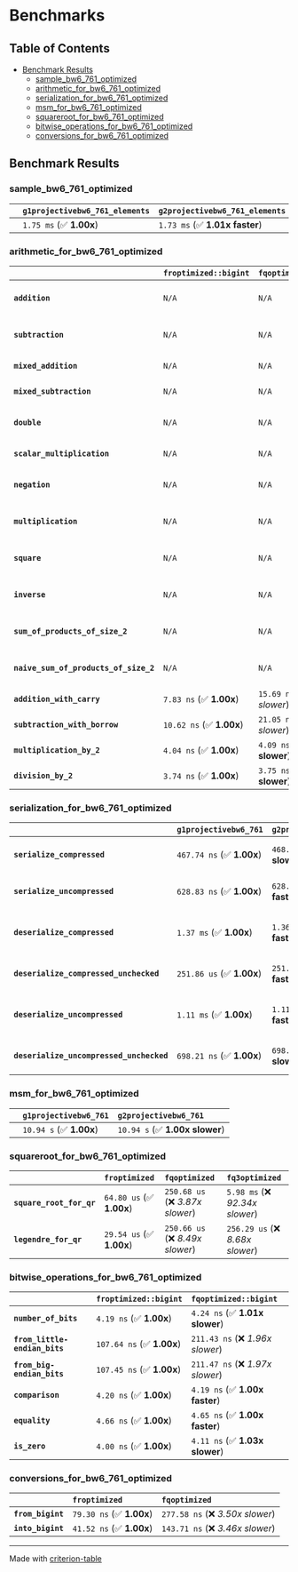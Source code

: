 # Benchmarks

## Table of Contents

- [Benchmark Results](#benchmark-results)
    - [sample_bw6_761_optimized](#sample_bw6_761_optimized)
    - [arithmetic_for_bw6_761_optimized](#arithmetic_for_bw6_761_optimized)
    - [serialization_for_bw6_761_optimized](#serialization_for_bw6_761_optimized)
    - [msm_for_bw6_761_optimized](#msm_for_bw6_761_optimized)
    - [squareroot_for_bw6_761_optimized](#squareroot_for_bw6_761_optimized)
    - [bitwise_operations_for_bw6_761_optimized](#bitwise_operations_for_bw6_761_optimized)
    - [conversions_for_bw6_761_optimized](#conversions_for_bw6_761_optimized)

## Benchmark Results

### sample_bw6_761_optimized

|        | `g1projectivebw6_761_elements`          | `g2projectivebw6_761_elements`           |
|:-------|:----------------------------------------|:---------------------------------------- |
|        | `1.75 ms` (✅ **1.00x**)                 | `1.73 ms` (✅ **1.01x faster**)           |

### arithmetic_for_bw6_761_optimized

|                                       | `froptimized::bigint`          | `fqoptimized::bigint`           | `g1projectivebw6_761`          | `g2projectivebw6_761`          | `fq3optimized`                   | `fq6optimized`                    | `fqoptimized`                     | `froptimized`                      |
|:--------------------------------------|:-------------------------------|:--------------------------------|:-------------------------------|:-------------------------------|:---------------------------------|:----------------------------------|:----------------------------------|:---------------------------------- |
| **`addition`**                        | `N/A`                          | `N/A`                           | `4.14 us` (✅ **1.00x**)        | `4.14 us` (✅ **1.00x slower**) | `89.00 ns` (🚀 **46.48x faster**) | `176.54 ns` (🚀 **23.43x faster**) | `29.84 ns` (🚀 **138.62x faster**) | `19.52 ns` (🚀 **211.89x faster**)  |
| **`subtraction`**                     | `N/A`                          | `N/A`                           | `4.19 us` (✅ **1.00x**)        | `4.19 us` (✅ **1.00x slower**) | `84.16 ns` (🚀 **49.79x faster**) | `165.40 ns` (🚀 **25.34x faster**) | `29.71 ns` (🚀 **141.03x faster**) | `16.28 ns` (🚀 **257.41x faster**)  |
| **`mixed_addition`**                  | `N/A`                          | `N/A`                           | `2.92 us` (✅ **1.00x**)        | `2.92 us` (✅ **1.00x slower**) | `N/A`                            | `N/A`                             | `N/A`                             | `N/A`                              |
| **`mixed_subtraction`**               | `N/A`                          | `N/A`                           | `2.95 us` (✅ **1.00x**)        | `2.96 us` (✅ **1.00x slower**) | `N/A`                            | `N/A`                             | `N/A`                             | `N/A`                              |
| **`double`**                          | `N/A`                          | `N/A`                           | `1.93 us` (✅ **1.00x**)        | `1.93 us` (✅ **1.00x slower**) | `67.70 ns` (🚀 **28.44x faster**) | `137.58 ns` (🚀 **14.00x faster**) | `21.32 ns` (🚀 **90.33x faster**)  | `11.18 ns` (🚀 **172.25x faster**)  |
| **`scalar_multiplication`**           | `N/A`                          | `N/A`                           | `1.55 ms` (✅ **1.00x**)        | `1.54 ms` (✅ **1.00x faster**) | `N/A`                            | `N/A`                             | `N/A`                             | `N/A`                              |
| **`negation`**                        | `N/A`                          | `N/A`                           | `N/A`                          | `N/A`                          | `69.53 ns` (❌ *4.07x slower*)    | `123.01 ns` (❌ *7.19x slower*)    | `24.29 ns` (❌ *1.42x slower*)     | `17.10 ns` (✅ **1.00x**)           |
| **`multiplication`**                  | `N/A`                          | `N/A`                           | `N/A`                          | `N/A`                          | `2.16 us` (❌ *31.10x slower*)    | `6.88 us` (❌ *99.12x slower*)     | `271.36 ns` (❌ *3.91x slower*)    | `69.40 ns` (✅ **1.00x**)           |
| **`square`**                          | `N/A`                          | `N/A`                           | `N/A`                          | `N/A`                          | `1.56 us` (❌ *26.30x slower*)    | `4.85 us` (❌ *82.01x slower*)     | `216.56 ns` (❌ *3.66x slower*)    | `59.18 ns` (✅ **1.00x**)           |
| **`inverse`**                         | `N/A`                          | `N/A`                           | `N/A`                          | `N/A`                          | `50.46 us` (❌ *3.80x slower*)    | `58.23 us` (❌ *4.39x slower*)     | `46.93 us` (❌ *3.54x slower*)     | `13.27 us` (✅ **1.00x**)           |
| **`sum_of_products_of_size_2`**       | `N/A`                          | `N/A`                           | `N/A`                          | `N/A`                          | `4.45 us` (❌ *41.98x slower*)    | `14.03 us` (❌ *132.47x slower*)   | `400.76 ns` (❌ *3.78x slower*)    | `105.91 ns` (✅ **1.00x**)          |
| **`naive_sum_of_products_of_size_2`** | `N/A`                          | `N/A`                           | `N/A`                          | `N/A`                          | `4.39 us` (❌ *27.59x slower*)    | `13.92 us` (❌ *87.44x slower*)    | `569.74 ns` (❌ *3.58x slower*)    | `159.19 ns` (✅ **1.00x**)          |
| **`addition_with_carry`**             | `7.83 ns` (✅ **1.00x**)        | `15.69 ns` (❌ *2.00x slower*)   | `N/A`                          | `N/A`                          | `N/A`                            | `N/A`                             | `N/A`                             | `N/A`                              |
| **`subtraction_with_borrow`**         | `10.62 ns` (✅ **1.00x**)       | `21.05 ns` (❌ *1.98x slower*)   | `N/A`                          | `N/A`                          | `N/A`                            | `N/A`                             | `N/A`                             | `N/A`                              |
| **`multiplication_by_2`**             | `4.04 ns` (✅ **1.00x**)        | `4.09 ns` (✅ **1.01x slower**)  | `N/A`                          | `N/A`                          | `N/A`                            | `N/A`                             | `N/A`                             | `N/A`                              |
| **`division_by_2`**                   | `3.74 ns` (✅ **1.00x**)        | `3.75 ns` (✅ **1.00x slower**)  | `N/A`                          | `N/A`                          | `N/A`                            | `N/A`                             | `N/A`                             | `N/A`                              |

### serialization_for_bw6_761_optimized

|                                          | `g1projectivebw6_761`          | `g2projectivebw6_761`            | `froptimized`                       | `fqoptimized`                       | `fq3optimized`                      | `fq6optimized`                    |
|:-----------------------------------------|:-------------------------------|:---------------------------------|:------------------------------------|:------------------------------------|:------------------------------------|:--------------------------------- |
| **`serialize_compressed`**               | `467.74 ns` (✅ **1.00x**)      | `468.52 ns` (✅ **1.00x slower**) | `50.15 ns` (🚀 **9.33x faster**)     | `156.53 ns` (🚀 **2.99x faster**)    | `466.96 ns` (✅ **1.00x faster**)    | `982.70 ns` (❌ *2.10x slower*)    |
| **`serialize_uncompressed`**             | `628.83 ns` (✅ **1.00x**)      | `628.67 ns` (✅ **1.00x faster**) | `50.17 ns` (🚀 **12.53x faster**)    | `156.97 ns` (🚀 **4.01x faster**)    | `468.68 ns` (✅ **1.34x faster**)    | `982.72 ns` (❌ *1.56x slower*)    |
| **`deserialize_compressed`**             | `1.37 ms` (✅ **1.00x**)        | `1.36 ms` (✅ **1.00x faster**)   | `93.82 ns` (🚀 **14550.21x faster**) | `304.11 ns` (🚀 **4488.76x faster**) | `945.34 ns` (🚀 **1444.03x faster**) | `1.90 us` (🚀 **717.82x faster**)  |
| **`deserialize_compressed_unchecked`**   | `251.86 us` (✅ **1.00x**)      | `251.85 us` (✅ **1.00x faster**) | `93.81 ns` (🚀 **2684.69x faster**)  | `304.12 ns` (🚀 **828.16x faster**)  | `941.27 ns` (🚀 **267.58x faster**)  | `1.90 us` (🚀 **132.44x faster**)  |
| **`deserialize_uncompressed`**           | `1.11 ms` (✅ **1.00x**)        | `1.11 ms` (✅ **1.00x faster**)   | `93.75 ns` (🚀 **11866.42x faster**) | `304.34 ns` (🚀 **3655.45x faster**) | `941.33 ns` (🚀 **1181.83x faster**) | `1.90 us` (🚀 **585.38x faster**)  |
| **`deserialize_uncompressed_unchecked`** | `698.21 ns` (✅ **1.00x**)      | `698.52 ns` (✅ **1.00x slower**) | `93.75 ns` (🚀 **7.45x faster**)     | `304.31 ns` (🚀 **2.29x faster**)    | `941.36 ns` (❌ *1.35x slower*)      | `1.90 us` (❌ *2.72x slower*)      |

### msm_for_bw6_761_optimized

|        | `g1projectivebw6_761`          | `g2projectivebw6_761`           |
|:-------|:-------------------------------|:------------------------------- |
|        | `10.94 s` (✅ **1.00x**)        | `10.94 s` (✅ **1.00x slower**)  |

### squareroot_for_bw6_761_optimized

|                          | `froptimized`            | `fqoptimized`                    | `fq3optimized`                    |
|:-------------------------|:-------------------------|:---------------------------------|:--------------------------------- |
| **`square_root_for_qr`** | `64.80 us` (✅ **1.00x**) | `250.68 us` (❌ *3.87x slower*)   | `5.98 ms` (❌ *92.34x slower*)     |
| **`legendre_for_qr`**    | `29.54 us` (✅ **1.00x**) | `250.66 us` (❌ *8.49x slower*)   | `256.29 us` (❌ *8.68x slower*)    |

### bitwise_operations_for_bw6_761_optimized

|                               | `froptimized::bigint`          | `fqoptimized::bigint`             |
|:------------------------------|:-------------------------------|:--------------------------------- |
| **`number_of_bits`**          | `4.19 ns` (✅ **1.00x**)        | `4.24 ns` (✅ **1.01x slower**)    |
| **`from_little-endian_bits`** | `107.64 ns` (✅ **1.00x**)      | `211.43 ns` (❌ *1.96x slower*)    |
| **`from_big-endian_bits`**    | `107.45 ns` (✅ **1.00x**)      | `211.47 ns` (❌ *1.97x slower*)    |
| **`comparison`**              | `4.20 ns` (✅ **1.00x**)        | `4.19 ns` (✅ **1.00x faster**)    |
| **`equality`**                | `4.66 ns` (✅ **1.00x**)        | `4.65 ns` (✅ **1.00x faster**)    |
| **`is_zero`**                 | `4.00 ns` (✅ **1.00x**)        | `4.11 ns` (✅ **1.03x slower**)    |

### conversions_for_bw6_761_optimized

|                   | `froptimized`            | `fqoptimized`                     |
|:------------------|:-------------------------|:--------------------------------- |
| **`from_bigint`** | `79.30 ns` (✅ **1.00x**) | `277.58 ns` (❌ *3.50x slower*)    |
| **`into_bigint`** | `41.52 ns` (✅ **1.00x**) | `143.71 ns` (❌ *3.46x slower*)    |

---
Made with [criterion-table](https://github.com/nu11ptr/criterion-table)

